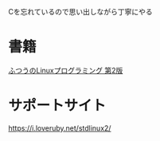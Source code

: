 Cを忘れているので思い出しながら丁寧にやる

# 書籍
[ふつうのLinuxプログラミング 第2版](https://www.sbcr.jp/product/4797386479/)

# サポートサイト
https://i.loveruby.net/stdlinux2/
